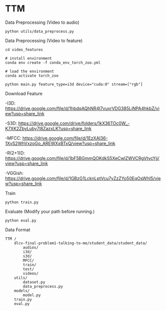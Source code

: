 # TTM

Data Preprocessing (Video to audio)

	python utils/data_preprocess.py
	

Data Preprocessing (Video to feature)
	
	cd video_features
	
	# install environment
	conda env create -f conda_env_torch_zoo.yml

	# load the environment
	conda activate torch_zoo

	python main.py feature_type=i3d device="cuda:0" stream=["rgb"]

Download Feature 

-I3D: https://drive.google.com/file/d/1hbdqAQhNR4I7vuxrVDG385LjNPA4hkbZ/view?usp=share_link 

-S3D: https://drive.google.com/drive/folders/1kX36TOc0W_-K7XK2ZbyLuby7l8ZazxLK?usp=share_link 

-MFCC: https://drive.google.com/file/d/1EzXAI36-1XvS2WhVxzoGo_AREWXxBTxQ/view?usp=share_link 

-R(2+1)D: https://drive.google.com/file/d/1bF5BGmmQOKdkS5XeCwlZWVCRgVtycYjj/view?usp=share_link

-VGGish: https://drive.google.com/file/d/1GBzG1LcknLptVcu7yZzZYo50EqOsWhI5/view?usp=share_link

Train 

	python train.py
	
Evaluate (Modify your path before running.) 

	python eval.py

Data Format 

	TTM / 
		dlcv-final-problem1-talking-to-me/student_data/student_data/
			audios/
			i3d/
			s3d/
			MFCC/
			train/
			test/
			videos/
		utils/ 
			dataset.py 
			data_preprocess.py 
		models/ 
			model.py 
		train.py 
		eval.py 
